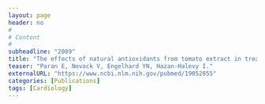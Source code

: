```yaml
---
layout: page
header: no
#
# Content
#
subheadline: "2009"
title: "The effects of natural antioxidants from tomato extract in treated but uncontrolled hypertensive patients."
teaser: "Paran E, Novack V, Engelhard YN, Hazan-Halevy I."
externalURL: "https://www.ncbi.nlm.nih.gov/pubmed/19052855"
categories: [Publications]
tags: [Cardiology]
---
```

